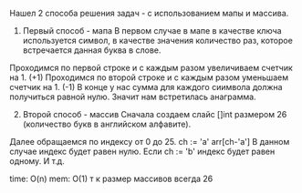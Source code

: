 Нашел 2 способа решения задач - с использованием мапы и массива.

1) Первый способ - мапа 
В первом случае в мапе в качестве ключа используется символ, в качестве значения количество раз, которое встречается данная буква в слове.

Проходимся по первой строке и с каждым разом увеличиваем счетчик на 1. (+1)
Проходимся по второй строке и с каждым разом уменьшаем счетчик на 1. (-1)
В конце у нас сумма для каждого сиимвола должна получиться равной нулю. Значит нам встретилась анаграмма.

2) Второй способ - массив
Сначала создаем слайс []int размером 26 (количество букв в английском алфавите).

Далее обращаемся по индексу от 0 до 25.
ch := 'a'
arr[ch-'a']
В данном случае индекс будет равен нулю. Если ch := 'b' индекс будет равен одному. И т.д.

time: O(n)
mem: O(1) т к размер массивов всегда 26
